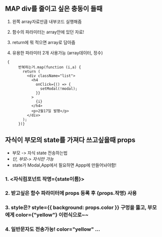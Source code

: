 ## MAP div를 줄이고 싶은 충동이 들때

1. 왼쪽 array자료만큼 내부코드 실행해줌

2. 함수의 파라미터는 array안에 있던 자료!

3. return에 뭐 적으면 array로 담아줌

4. 유용한 파라미터 2개 사용가능 (array데이터, 정수)

```
 {
      반복하는거.map(function (i,a) {
        return (
          <div className="list">
            <h4
              onClick={() => {
                setModal(!modal);
              }}
            >
              {i}
            </h4>
            <p>2월17일 발행</p>
          </div>
        );
      })}
```

## 자식이 부모의 state를 가져다 쓰고싶을때 props

- 부모 -> 자식 state 전송하는법
- _단, 부모-> 자식만 가능_
- state가 Modal,App에서 필요하면 Appp에 만들어놔야함!

### 1. <자식컴포넌트 작명={state이름}>

### 2. 받고싶은 함수 파라미터에 props 등록 후 **{props.작명}** 사용

### 3. style은? style={{ background: props.color }} 구멍을 뚫고, 부모에게 color={"yellow"} 이런식으로~~

### 4. 일반문자도 전송가능! color="yellow" ...
